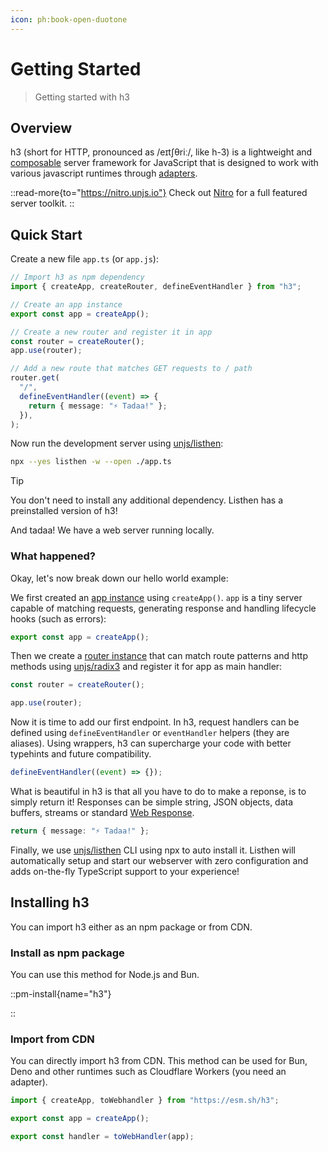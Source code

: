 ```yaml
---
icon: ph:book-open-duotone
---
```


# Getting Started

> Getting started with h3

## Overview

h3 (short for HTTP, pronounced as /eɪtʃθriː/, like h-3) is a lightweight and [composable](/utils) server framework for JavaScript that is designed to
work with various javascript runtimes through [adapters](/adapters).

::read-more{to="https://nitro.unjs.io"}
Check out [Nitro](https://nitro.unjs.io) for a full featured server toolkit.
::

## Quick Start

Create a new file `app.ts` (or `app.js`):

```ts [app.ts]
// Import h3 as npm dependency
import { createApp, createRouter, defineEventHandler } from "h3";

// Create an app instance
export const app = createApp();

// Create a new router and register it in app
const router = createRouter();
app.use(router);

// Add a new route that matches GET requests to / path
router.get(
  "/",
  defineEventHandler((event) => {
    return { message: "⚡️ Tadaa!" };
  }),
);
```

Now run the development server using [unjs/listhen](https://listhen.unjs.io):

```sh
npx --yes listhen -w --open ./app.ts
```

> [!TIP]
> You don't need to install any additional dependency. Listhen has a preinstalled version of h3!

And tadaa! We have a web server running locally.

### What happened?

Okay, let's now break down our hello world example:

We first created an [app instance](/guide/app) using `createApp()`. `app` is a tiny server capable of matching requests, generating response and handling lifecycle hooks (such as errors):

```ts
export const app = createApp();
```

Then we create a [router instance](/guide/router) that can match route patterns and http methods using [unjs/radix3](https://radix3.unjs.io) and register it for app as main handler:

```ts
const router = createRouter();

app.use(router);
```

Now it is time to add our first endpoint. In h3, request handlers can be defined using `defineEventHandler` or `eventHandler` helpers (they are aliases). Using wrappers, h3 can supercharge your code with better typehints and future compatibility.

```ts
defineEventHandler((event) => {});
```

What is beautiful in h3 is that all you have to do to make a reponse, is to simply return it! Responses can be simple string, JSON objects, data buffers, streams or standard [Web Response](https://developer.mozilla.org/en-US/docs/Web/API/Response/Response).

```ts
return { message: "⚡️ Tadaa!" };
```

Finally, we use [unjs/listhen](https://listhen.unjs.io) CLI using npx to auto install it. Listhen will automatically setup and start our webserver with zero configuration and adds on-the-fly TypeScript support to your experience!

## Installing h3

You can import h3 either as an npm package or from CDN.

### Install as npm package

You can use this method for Node.js and Bun.

::pm-install{name="h3"}

::

### Import from CDN

You can directly import h3 from CDN. This method can be used for Bun, Deno and other runtimes such as Cloudflare Workers (you need an adapter).

```js
import { createApp, toWebhandler } from "https://esm.sh/h3";

export const app = createApp();

export const handler = toWebHandler(app);
```
